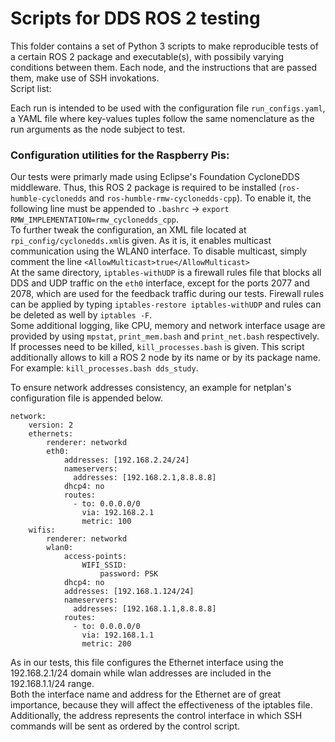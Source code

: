 # Scripts for DDS ROS 2 testing

This folder contains a set of Python 3 scripts to make reproducible tests
of a certain ROS 2 package and executable(s), with possibily varying conditions
between them. Each node, and the instructions that are passed them, make use of SSH
invokations.
<br>
Script list:

Each run is intended to be used with the configuration file `run_configs.yaml`, a YAML
file where key-values tuples follow the same nomenclature as the run arguments as the node subject to 
test. 

### Configuration utilities for the Raspberry Pis:

Our tests were primarly made using Eclipse's Foundation CycloneDDS middleware.
Thus, this ROS 2 package is required to be installed (`ros-humble-cyclonedds` and `ros-humble-rmw-cyclonedds-cpp`). To enable it, the following line must be appended to `.bashrc` -> `export RMW_IMPLEMENTATION=rmw_cyclonedds_cpp`. <br>
To further tweak the configuration, an XML file located at `rpi_config/cyclonedds.xml`is given. As it is, it enables multicast communication using the WLAN0 interface. To disable multicast, simply comment the line `<AllowMulticast>true</AllowMulticast>`<br>
At the same directory, `iptables-withUDP` is a firewall rules file that blocks all DDS and UDP traffic on the `eth0` interface, except for the ports 2077 and 2078, which are used for the feedback traffic during our tests. Firewall rules can be applied by typing `iptables-restore iptables-withUDP` and rules can be deleted as well by `iptables -F`. <br>
Some additional logging, like CPU, memory and network interface usage are provided by using `mpstat`, `print_mem.bash` and `print_net.bash` respectively. <br>
If processes need to be killed, `kill_processes.bash` is given. This script additionally allows to kill a ROS 2 node by its name or by its package name. For example: `kill_processes.bash dds_study`. <br>

To ensure network addresses consistency, an example for netplan's configuration file is appended below. 

```
network:
    version: 2
    ethernets:
        renderer: networkd
        eth0:
            addresses: [192.168.2.24/24]
            nameservers:
              addresses: [192.168.2.1,8.8.8.8]
            dhcp4: no
            routes:
              - to: 0.0.0.0/0
                via: 192.168.2.1
                metric: 100
    wifis:
        renderer: networkd
        wlan0:
            access-points:
                WIFI_SSID:
                    password: PSK
            dhcp4: no
            addresses: [192.168.1.124/24]
            nameservers:
              addresses: [192.168.1.1,8.8.8.8]
            routes:
              - to: 0.0.0.0/0
                via: 192.168.1.1
                metric: 200
```
As in our tests, this file configures the Ethernet interface using the 192.168.2.1/24 domain while
wlan addresses are included in the 192.168.1.1/24 range. <br>
Both the interface name and address for the Ethernet are of great importance, because they will affect the effectiveness of the iptables file. <br>
Additionally, the address represents the control interface in which
SSH commands will be sent as ordered by the control script. 